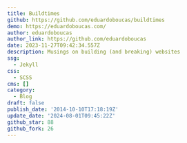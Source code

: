 ```yaml
---
title: Buildtimes
github: https://github.com/eduardoboucas/buildtimes
demo: https://eduardoboucas.com/
author: eduardoboucas
author_link: https://github.com/eduardoboucas
date: 2023-11-27T09:42:34.557Z
description: Musings on building (and breaking) websites
ssg:
  - Jekyll
css:
  - SCSS
cms: []
category:
  - Blog
draft: false
publish_date: '2014-10-10T17:18:19Z'
update_date: '2024-08-01T09:45:22Z'
github_star: 88
github_fork: 26
---
```

